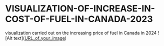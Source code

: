 # VISUALIZATION-OF-INCREASE-IN-COST-OF-FUEL-IN-CANADA-2023
visualization carried out on the increasing price of fuel in Canada in 2024
![Alt text]([URL_of_your_image](https://github.com/Olubayodejoy/VISUALIZATION-OF-INCREASE-IN-COST-OF-FUEL-IN-CANADA-2023/blob/main/picture1.PNG?raw=true
))
